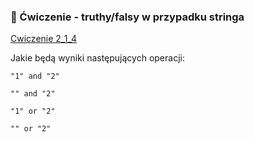 
### 📝 Ćwiczenie - truthy/falsy w przypadku stringa

[Cwiczenie 2_1_4](cwiczenia/cwiczenie_2_1_4.md)

Jakie będą wyniki następujących operacji:

    "1" and "2"
    
    "" and "2"
    
    "1" or "2"
    
    "" or "2"
